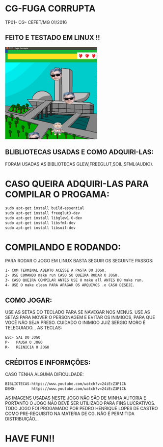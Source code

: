 # CG-FUGA CORRUPTA
TP01- CG- CEFET/MG 01/2016

<h2>FEITO E TESTADO EM LINUX !!</h2>

<img align="center" src="https://github.com/pedrohlcastro/CG-fuga-corrupta/blob/master/screenshots/jogo.png?raw=true" width="300" height="300"/>

<h2>BLIBLIOTECAS USADAS E COMO ADQUIRI-LAS:</h2>

FORAM USADAS AS BIBLIOTECAS GLEW,FREEGLUT,SOIL,SFML(AUDIO).
<h1>CASO QUEIRA ADQUIRI-LAS PARA COMPILAR O PROGAMA:</h1>
	
	sudo apt-get install build-essential
	sudo apt-get install freeglut3-dev
	sudo apt-get install libglew1.6-dev
	sudo apt-get install libsfml-dev
	sudo apt-get install libsoil-dev

<h1>COMPILANDO E RODANDO:</h1>

PARA RODAR O JOGO EM LINUX BASTA SEGUIR OS SEGUINTE PASSOS:
	
	1- COM TERMINAL ABERTO ACESSE A PASTA DO JOGO.
	2- USE COMANDO make run CASO SO QUEIRA RODAR O JOGO.
	3- CASO QUEIRA COMPILAR ANTES USE O make all ANTES DO make run.
	4- USE O make clean PARA APAGAR OS ARQUIVOS .o CASO DESEJE.

<h2>COMO JOGAR:</h2>
USE AS SETAS DO TECLADO PARA SE NAVEGAR NOS MENUS.
USE AS SETAS PARA MOVER O PERSONAGEM E EVITAR OS INIMIGOS, PARA QUE VOCÊ NÃO SEJA PRESO. CUIDADO O INIMIGO JUIZ SERGIO MORO É TELEGUIADO...
AS TECLAS:

	ESC- SAI DO JOGO
	P-   PAUSA O JOGO
	R-   REINICIA O JOGO

<h2>CRÉDITOS E INFORMÇÕES:</h2>
CASO TENHA ALGUMA DIFICULDADE:
		
	BIBLIOTECAS-https://www.youtube.com/watch?v=24iEcZ3P1Ck
	DEMO-	    https://www.youtube.com/watch?v=24iEcZ3P1Ck
	
AS IMAGENS USADAS NESTE JOGO NÃO SÃO DE MINHA AUTORIA E PORTANTO O JOGO NÃO DEVE SER UTILIZADO PARA FINS LUCRATIVOS. TODO JOGO FOI PROGAMADO POR PEDRO HENRIQUE LOPES DE CASTRO COMO PRE-REQUISITO NA MATERIA DE CG.
NÃO É PERMITIDA DISTRIBUIÇÃO...

<h1>HAVE FUN!!</h1>
	
	

